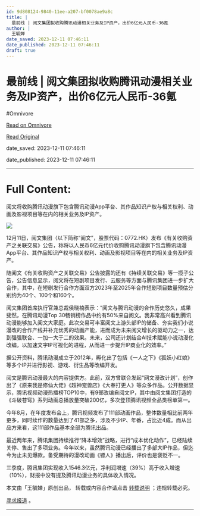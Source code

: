 ```yaml
---
id: 9d808124-9840-11ee-a207-bf0078ae9a8c
title: |
  最前线 | 阅文集团拟收购腾讯动漫相关业务及IP资产，出价6亿元人民币-36氪
author: |
  王毓婵
date_saved: 2023-12-11 07:46:11
date_published: 2023-12-11 07:46:11
draft: true
---
```


# 最前线 | 阅文集团拟收购腾讯动漫相关业务及IP资产，出价6亿元人民币-36氪
#Omnivore

[Read on Omnivore](https://omnivore.app/me/ip-6-36-18c59aa3d4a)

[Read Original](https://36kr.com/p/2556307631233160?f=rss)

date_saved: 2023-12-11 07:46:11

date_published: 2023-12-11 07:46:11

--- 

# Full Content: 

阅文将收购腾讯动漫旗下包含腾讯动漫App平台、其作品知识产权与相关权利、动画及影视项目等在内的相关业务及IP资产。

![](https://proxy-prod.omnivore-image-cache.app/0x0,shELMmZj9EQht_RFS-LidS45NR_gU6PiHBRS1lE86_AI/https://img.36krcdn.com/20221026/v2_53410c3165254073902e92e62463747a_img_000)

12月11日，阅文集团（以下简称“阅文”，股票代码：0772.HK）发布《有关收购资产之关联交易》公告，称将以人民币6亿元代价收购腾讯动漫旗下包含腾讯动漫App平台、其作品知识产权与相关权利、动画及影视项目等在内的相关业务及IP资产。

随阅文《有关收购资产之关联交易》公告披露的还有《持续关联交易》等一揽子公告，公告信息显示，阅文将在短剧项目发行、云服务等方面与腾讯集团进一步扩大合作，其中，在短剧发行合作方面双方2023年至2025年合作短剧项目数量预估分别约为40个、100个和160个。

阅文集团首席执行官兼总裁侯晓楠表示：“阅文与腾讯动漫的合作历史悠久，成果斐然，在腾讯动漫Top 30畅销榜作品中约有50%来自阅文。我非常高兴看到腾讯动漫能够加入阅文大家庭。此次交易可丰富阅文上游头部IP的储备、夯实我们小说漫改的合作产线并补充优秀的动画产能，进而成为未来阅文增长的驱动力之一，达到强强联合、一加一大于二的效果。未来，公司还计划结合AI技术赋能小说动漫化改编，以加速文字IP可视化的进程，从而进一步提升IP商业化的效率。”

据公开资料，腾讯动漫成立于2012年，孵化出了包括《一人之下》《狐妖小红娘》等多个IP并进行影视、游戏、衍生品等改编开发。

阅文是腾讯动漫最大的内容提供方。此前，双方曾联合发起“网文漫改计划”，创作出了《原来我是修仙大佬》《超神宠兽店》《大奉打更人》等众多作品。公开数据显示，腾讯视频动漫热播榜TOP10中，有9部改编自阅文IP，其中由阅文集团打造的《斗破苍穹》系列动画总播放量突破200亿，多次登顶腾讯视频全品类榜单第一。

今年8月，在年度发布会上，腾讯视频发布了111部动画作品，整体数量相比前两年更多，同时续作的数量达到了41部之多，涉及不少IP、年番，占比近4成。而从出品方来看，这111部作品基本全部为腾讯出品。 

最近两年来，腾讯集团持续推行“降本增效”战略，进行“成本优化动作”，已经陆续关停、售出了多项业务。今年以来，虽然腾讯动漫已经播出了多部大IP作品，但迄今为止未见爆款。备受期待的漫改动画《镖人》播出后，评价也是褒贬不一。

三季度，腾讯集团实现收入1546.3亿元，净利润增速（39%）高于收入增速（10%），财报中没有提及腾讯动漫业务的具体收入情况。

本文由「王毓婵」原创出品， 转载或内容合作请点击 [转载说明](https://36kr.com/p/5093872) ；违规转载必究。

[寻求报道](https://36kr.com/seek-report) 。

---

